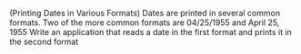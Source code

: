(Printing Dates in Various Formats) Dates are printed in several common formats. Two of
the more common formats are
04/25/1955 and April 25, 1955
Write an application that reads a date in the first format and prints it in the second format
